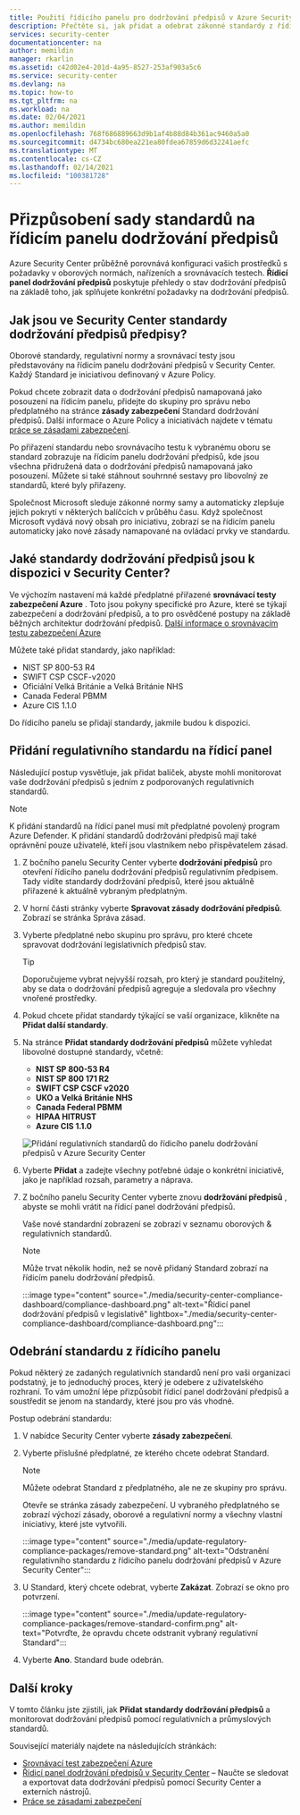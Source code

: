 ```yaml
---
title: Použití řídicího panelu pro dodržování předpisů v Azure Security Center
description: Přečtěte si, jak přidat a odebrat zákonné standardy z řídicího panelu dodržování předpisů regulativního předpisu v Security Center
services: security-center
documentationcenter: na
author: memildin
manager: rkarlin
ms.assetid: c42d02e4-201d-4a95-8527-253af903a5c6
ms.service: security-center
ms.devlang: na
ms.topic: how-to
ms.tgt_pltfrm: na
ms.workload: na
ms.date: 02/04/2021
ms.author: memildin
ms.openlocfilehash: 768f686889663d9b1af4b88d84b361ac9460a5a0
ms.sourcegitcommit: d4734bc680ea221ea80fdea67859d6d32241aefc
ms.translationtype: MT
ms.contentlocale: cs-CZ
ms.lasthandoff: 02/14/2021
ms.locfileid: "100381728"
---
```

# <a name="customize-the-set-of-standards-in-your-regulatory-compliance-dashboard"></a>Přizpůsobení sady standardů na řídicím panelu dodržování předpisů

Azure Security Center průběžně porovnává konfiguraci vašich prostředků s požadavky v oborových normách, nařízeních a srovnávacích testech. **Řídicí panel dodržování předpisů** poskytuje přehledy o stav dodržování předpisů na základě toho, jak splňujete konkrétní požadavky na dodržování předpisů.


## <a name="how-are-regulatory-compliance-standards-represented-in-security-center"></a>Jak jsou ve Security Center standardy dodržování předpisů předpisy?

Oborové standardy, regulativní normy a srovnávací testy jsou představovány na řídicím panelu dodržování předpisů v Security Center. Každý Standard je iniciativou definovaný v Azure Policy.

Pokud chcete zobrazit data o dodržování předpisů namapovaná jako posouzení na řídicím panelu, přidejte do skupiny pro správu nebo předplatného na stránce **zásady zabezpečení** Standard dodržování předpisů. Další informace o Azure Policy a iniciativách najdete v tématu [práce se zásadami zabezpečení](tutorial-security-policy.md).

Po přiřazení standardu nebo srovnávacího testu k vybranému oboru se standard zobrazuje na řídicím panelu dodržování předpisů, kde jsou všechna přidružená data o dodržování předpisů namapovaná jako posouzení. Můžete si také stáhnout souhrnné sestavy pro libovolný ze standardů, které byly přiřazeny.

Společnost Microsoft sleduje zákonné normy samy a automaticky zlepšuje jejich pokrytí v některých balíčcích v průběhu času. Když společnost Microsoft vydává nový obsah pro iniciativu, zobrazí se na řídicím panelu automaticky jako nové zásady namapované na ovládací prvky ve standardu.


## <a name="what-regulatory-compliance-standards-are-available-in-security-center"></a>Jaké standardy dodržování předpisů jsou k dispozici v Security Center?

Ve výchozím nastavení má každé předplatné přiřazené **srovnávací testy zabezpečení Azure** . Toto jsou pokyny specifické pro Azure, které se týkají zabezpečení a dodržování předpisů, a to pro osvědčené postupy na základě běžných architektur dodržování předpisů. [Další informace o srovnávacím testu zabezpečení Azure](../security/benchmarks/introduction.md)

Můžete také přidat standardy, jako například:

- NIST SP 800-53 R4
- SWIFT CSP CSCF-v2020
- Oficiální Velká Británie a Velká Británie NHS
- Canada Federal PBMM
- Azure CIS 1.1.0

Do řídicího panelu se přidají standardy, jakmile budou k dispozici.


## <a name="add-a-regulatory-standard-to-your-dashboard"></a>Přidání regulativního standardu na řídicí panel

Následující postup vysvětluje, jak přidat balíček, abyste mohli monitorovat vaše dodržování předpisů s jedním z podporovaných regulativních standardů.

> [!NOTE]
> K přidání standardů na řídicí panel musí mít předplatné povolený program Azure Defender. K přidání standardů dodržování předpisů mají také oprávnění pouze uživatelé, kteří jsou vlastníkem nebo přispěvatelem zásad. 

1. Z bočního panelu Security Center vyberte **dodržování předpisů** pro otevření řídicího panelu dodržování předpisů regulativním předpisem. Tady vidíte standardy dodržování předpisů, které jsou aktuálně přiřazené k aktuálně vybraným předplatným.   

1. V horní části stránky vyberte **Spravovat zásady dodržování předpisů**. Zobrazí se stránka Správa zásad.

1. Vyberte předplatné nebo skupinu pro správu, pro které chcete spravovat dodržování legislativních předpisů stav. 

    > [!TIP]
    > Doporučujeme vybrat nejvyšší rozsah, pro který je standard použitelný, aby se data o dodržování předpisů agreguje a sledovala pro všechny vnořené prostředky. 

1. Pokud chcete přidat standardy týkající se vaší organizace, klikněte na **Přidat další standardy**. 

1. Na stránce **Přidat standardy dodržování předpisů** můžete vyhledat libovolné dostupné standardy, včetně:

    - **NIST SP 800-53 R4**
    - **NIST SP 800 171 R2**
    - **SWIFT CSP CSCF v2020**
    - **UKO a Velká Británie NHS**
    - **Canada Federal PBMM**
    - **HIPAA HITRUST**
    - **Azure CIS 1.1.0**
    
    ![Přidání regulativních standardů do řídicího panelu dodržování předpisů v Azure Security Center](./media/update-regulatory-compliance-packages/dynamic-regulatory-compliance-additional-standards.png)

1. Vyberte **Přidat** a zadejte všechny potřebné údaje o konkrétní iniciativě, jako je například rozsah, parametry a náprava.

1. Z bočního panelu Security Center vyberte znovu **dodržování předpisů** , abyste se mohli vrátit na řídicí panel dodržování předpisů.

    Vaše nové standardní zobrazení se zobrazí v seznamu oborových & regulativních standardů. 

    > [!NOTE]
    > Může trvat několik hodin, než se nově přidaný Standard zobrazí na řídicím panelu dodržování předpisů.

    :::image type="content" source="./media/security-center-compliance-dashboard/compliance-dashboard.png" alt-text="Řídicí panel dodržování předpisů v legislativě" lightbox="./media/security-center-compliance-dashboard/compliance-dashboard.png":::

## <a name="remove-a-standard-from-your-dashboard"></a>Odebrání standardu z řídicího panelu

Pokud některý ze zadaných regulativních standardů není pro vaši organizaci podstatný, je to jednoduchý proces, který je odebere z uživatelského rozhraní. To vám umožní lépe přizpůsobit řídicí panel dodržování předpisů a soustředit se jenom na standardy, které jsou pro vás vhodné.

Postup odebrání standardu:

1. V nabídce Security Center vyberte **zásady zabezpečení**.

1. Vyberte příslušné předplatné, ze kterého chcete odebrat Standard.

    > [!NOTE]
    > Můžete odebrat Standard z předplatného, ale ne ze skupiny pro správu. 

    Otevře se stránka zásady zabezpečení. U vybraného předplatného se zobrazí výchozí zásady, oborové a regulativní normy a všechny vlastní iniciativy, které jste vytvořili.

    :::image type="content" source="./media/update-regulatory-compliance-packages/remove-standard.png" alt-text="Odstranění regulativního standardu z řídicího panelu dodržování předpisů v Azure Security Center":::

1. U Standard, který chcete odebrat, vyberte **Zakázat**. Zobrazí se okno pro potvrzení.

    :::image type="content" source="./media/update-regulatory-compliance-packages/remove-standard-confirm.png" alt-text="Potvrďte, že opravdu chcete odstranit vybraný regulativní Standard":::

1. Vyberte **Ano**. Standard bude odebrán. 


## <a name="next-steps"></a>Další kroky

V tomto článku jste zjistili, jak **Přidat standardy dodržování předpisů** a monitorovat dodržování předpisů pomocí regulativních a průmyslových standardů.

Související materiály najdete na následujících stránkách:

- [Srovnávací test zabezpečení Azure](../security/benchmarks/introduction.md)
- [Řídicí panel dodržování předpisů v Security Center](security-center-compliance-dashboard.md) – Naučte se sledovat a exportovat data dodržování předpisů pomocí Security Center a externích nástrojů.
- [Práce se zásadami zabezpečení](tutorial-security-policy.md)